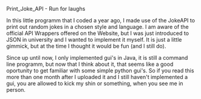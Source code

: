 Print_Joke_API - Run for laughs

In this little programm that I coded a year ago, I made use of the JokeAPI to print out random jokes in a chosen style and language.
I am aware of the official API Wrappers offered on the Website, but I was just introduced to JSON in university and I wanted to implement it myself.
It is just a little gimmick, but at the time I thought it would be fun (and I still do).

Since up until now, I only implemented gui's in Java, it is still a command line programm, but now that I think about it, that seems like a good oportunity to get familiar with some simple
python gui's. So if you read this more than one month after I uploaded it and I still haven't implemented a gui, you are allowed to kick my shin or something, when you see me in person.



